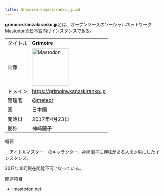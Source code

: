 ```yaml
---
title: Grimoire.kanzakiranko.jp.md
---
```

<div class="mw-parser-output">

**grimoire.kanzakiranko.jp**とは、オープンソースのソーシャルネットワーク[Mastodon](/Mastodon "Mastodon")の日本語向けインスタンスである。

|          |                                                                                                                                                                                                                                                                                                                                       |
|----------|---------------------------------------------------------------------------------------------------------------------------------------------------------------------------------------------------------------------------------------------------------------------------------------------------------------------------------------|
| タイトル | **Grimoire**                                                                                                                                                                                                                                                                                                                          |
| 画像     | <a href="/%E3%83%95%E3%82%A1%E3%82%A4%E3%83%AB:Mastodon_logo.png" class="image" title="Mastodon"><img src="/images/thumb/0/00/Mastodon_logo.png/120px-Mastodon_logo.png" srcset="/images/thumb/0/00/Mastodon_logo.png/180px-Mastodon_logo.png 1.5x, /images/0/00/Mastodon_logo.png 2x" width="120" height="120" alt="Mastodon" /></a> |
| ドメイン | <a href="https://grimoire.kanzakiranko.jp" class="external free" rel="nofollow">https://grimoire.kanzakiranko.jp</a>                                                                                                                                                                                                                  |
| 管理者   | <a href="https://grimoire.kanzakiranko.jp/@meteor" class="external text" rel="nofollow">@meteor</a>                                                                                                                                                                                                                                   |
| 国       | 日本国                                                                                                                                                                                                                                                                                                                                |
| 開始日   | 2017年4月23日                                                                                                                                                                                                                                                                                                                         |
| 愛称     | 神崎蘭子                                                                                                                                                                                                                                                                                                                              |

概要

「アイドルマスター」のキャラクター、神崎蘭子に興味がある人を対象にしたインスタンス。

2017年10月現在閲覧不可となっている。

関連項目

-   [imastodon.net](/Imastodon.net "Imastodon.net")

</div>
